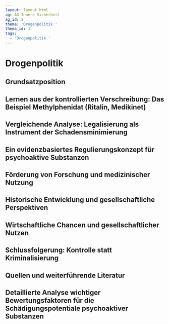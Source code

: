 ```yaml
---
layout: layout.html
ag: AG Innere Sicherheit
ag_id: 2
thema: 'Drogenpolitik '
thema_id: 1
tags:
  - 'Drogenpolitik '
---
```

# Drogenpolitik 

## Grundsatzposition


## Lernen aus der kontrollierten Verschreibung: Das Beispiel Methylphenidat (Ritalin, Medikinet)


## Vergleichende Analyse: Legalisierung als Instrument der Schadensminimierung


## Ein evidenzbasiertes Regulierungskonzept für psychoaktive Substanzen


## Förderung von Forschung und medizinischer Nutzung


## Historische Entwicklung und gesellschaftliche Perspektiven


## Wirtschaftliche Chancen und gesellschaftlicher Nutzen


## Schlussfolgerung: Kontrolle statt Kriminalisierung


## Quellen und weiterführende Literatur


## Detaillierte Analyse wichtiger Bewertungsfaktoren für die Schädigungspotentiale psychoaktiver Substanzen

